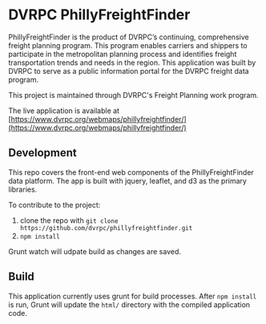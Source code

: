 # DVRPC PhillyFreightFinder

PhillyFreightFinder is the product of DVRPC’s continuing, comprehensive freight planning program. This program enables carriers and shippers to participate in the metropolitan planning process and identifies freight transportation trends and needs in the region. This application was built by DVRPC to serve as a public information portal for the DVRPC freight data program.

This project is maintained through DVRPC's Freight Planning work program.

The live application is available at [https://www.dvrpc.org/webmaps/phillyfreightfinder/](https://www.dvrpc.org/webmaps/phillyfreightfinder/)

## Development

This repo covers the front-end web components of the PhillyFreightFinder data platform. The app is built with jquery, leaflet, and d3 as the primary libraries.

To contribute to the project:

1. clone the repo with `git clone https://github.com/dvrpc/phillyfreightfinder.git`
2. `npm install`

Grunt watch will udpate build as changes are saved.

## Build

This application currently uses grunt for build processes. After `npm install` is run, Grunt will update the `html/` directory with the compiled application code.
